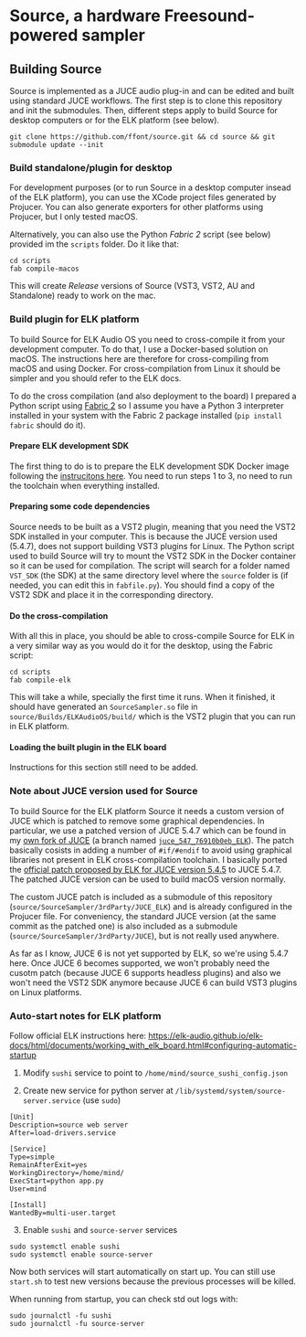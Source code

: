 # Source, a hardware Freesound-powered sampler


## Building Source

Source is implemented as a JUCE audio plug-in and can be edited and built using standard JUCE workflows. The first step is to clone this repository and init the submodules. Then, different steps apply to build Source for desktop computers or for the ELK platform (see below).

```
git clone https://github.com/ffont/source.git && cd source && git submodule update --init
```


### Build standalone/plugin for desktop

For development purposes (or to run Source in a desktop computer insead of the ELK platform), you can use the XCode project files generated by Projucer. You can also generate exporters for other platforms using Projucer, but I only tested macOS.

Alternatively, you can also use the Python *Fabric 2* script (see below) provided im the `scripts` folder. Do it like that:

```
cd scripts
fab compile-macos
```

This will create *Release* versions of Source (VST3, VST2, AU and Standalone) ready to work on the mac.


### Build plugin for ELK platform

To build Source for ELK Audio OS you need to cross-compile it from your development computer. To do that, I use a Docker-based solution on macOS. The instructions here are therefore for cross-compiling from macOS and using Docker. For cross-compilation from Linux it should be simpler and you should refer to the ELK docs.

To do the cross compilation (and also deployment to the board) I prepared a Python script using [Fabric 2](http://www.fabfile.org) so I assume you have a Python 3 interpreter installed in your system with the Fabric 2 package installed (`pip install fabric` should do it).


#### Prepare ELK development SDK

The first thing to do is to prepare the ELK development SDK Docker image following the [instrucitons here](https://github.com/elk-audio/elkpi-sdk/blob/master/running_docker_container_on_macos.md). You need to run steps 1 to 3, no need to run the toolchain when everything installed.


#### Preparing some code dependencies

Source needs to be built as a VST2 plugin, meaning that you need the VST2 SDK installed in your computer. This is because the JUCE version used (5.4.7), does not support building VST3 plugins for Linux. The Python script used to build Source will try to mount the VST2 SDK in the Docker container so it can be used for compilation. The script will search for a folder named `VST_SDK` (the SDK) at the same directory level where the `source` folder is (if needed, you can edit this in `fabfile.py`). You should find a copy of the VST2 SDK and place it in the corresponding directory.


#### Do the cross-compilation

With all this in place, you should be able to cross-compile Source for ELK in a very similar way as you would do it for the desktop, using the Fabric script:

```
cd scripts
fab compile-elk
```

This will take a while, specially the first time it runs. When it finished, it should have generated an `SourceSampler.so` file in `source/Builds/ELKAudioOS/build/` which is the VST2 plugin that you can run in ELK platform.


#### Loading the built plugin in the ELK board

Instructions for this section still need to be added.


### Note about JUCE version used for Source

To build Source for the ELK platform Source it needs a custom version of JUCE which is patched to remove some graphical dependencies. In particular, we use a patched version of JUCE 5.4.7 which can be found in my [own fork of JUCE](https://github.com/ffont/JUCE_ELK) (a branch named [`juce_547_76910b0eb_ELK`](https://github.com/ffont/JUCE_ELK/tree/juce_547_76910b0eb_ELK)). The patch basically cosists in adding a number of `#if/#endif` to avoid using graphical libraries not present in ELK cross-compilation toolchain. I basically ported the [official patch proposed by ELK for JUCE version 5.4.5](https://github.com/juce-framework/JUCE/compare/master...elk-audio:mind/headless_plugin_client_next) to JUCE 5.4.7. The patched JUCE version can be used to build macOS version normally.

The custom JUCE patch is included as a submodule of this repository (`source/SourceSampler/3rdParty/JUCE_ELK`) and is already configured in the Projucer file. For conveniency, the standard JUCE version (at the same commit as the patched one) is also included as a submodule (`source/SourceSampler/3rdParty/JUCE`), but is not really used anywhere.

As far as I know, JUCE 6 is not yet supported by ELK, so we're using 5.4.7 here. Once JUCE 6 becomes supported, we won't probably need the cusotm patch (because JUCE 6 supports headless plugins) and also we won't need the VST2 SDK anymore because JUCE 6 can build VST3 plugins on Linux platforms.

### Auto-start notes for ELK platform

Follow official ELK instructions here: https://elk-audio.github.io/elk-docs/html/documents/working_with_elk_board.html#configuring-automatic-startup

1) Modify `sushi` service to point to `/home/mind/source_sushi_config.json`

2) Create new service for python server at `/lib/systemd/system/source-server.service` (use `sudo`)

```
[Unit]
Description=source web server
After=load-drivers.service

[Service]
Type=simple
RemainAfterExit=yes
WorkingDirectory=/home/mind/
ExecStart=python app.py
User=mind

[Install]
WantedBy=multi-user.target
```

3) Enable `sushi` and `source-server` services

```
sudo systemctl enable sushi
sudo systemctl enable source-server
```

Now both services will start automatically on start up. You can still use `start.sh` to test new versions because the previous processes will be killed.

When running from startup, you can check std out logs with:

```
sudo journalctl -fu sushi
sudo journalctl -fu source-server
```
    